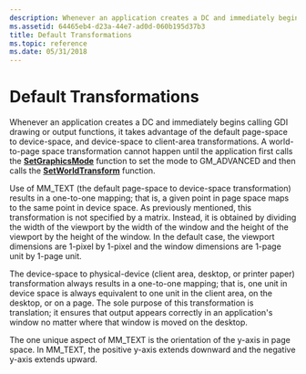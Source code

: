 ```yaml
---
description: Whenever an application creates a DC and immediately begins calling GDI drawing or output functions, it takes advantage of the default page-space to device-space, and device-space to client-area transformations.
ms.assetid: 64465eb4-d23a-44e7-ad0d-060b195d37b3
title: Default Transformations
ms.topic: reference
ms.date: 05/31/2018
---
```


# Default Transformations

Whenever an application creates a DC and immediately begins calling GDI drawing or output functions, it takes advantage of the default page-space to device-space, and device-space to client-area transformations. A world-to-page space transformation cannot happen until the application first calls the [**SetGraphicsMode**](/windows/desktop/api/Wingdi/nf-wingdi-setgraphicsmode) function to set the mode to GM\_ADVANCED and then calls the [**SetWorldTransform**](/windows/desktop/api/Wingdi/nf-wingdi-setworldtransform) function.

Use of MM\_TEXT (the default page-space to device-space transformation) results in a one-to-one mapping; that is, a given point in page space maps to the same point in device space. As previously mentioned, this transformation is not specified by a matrix. Instead, it is obtained by dividing the width of the viewport by the width of the window and the height of the viewport by the height of the window. In the default case, the viewport dimensions are 1-pixel by 1-pixel and the window dimensions are 1-page unit by 1-page unit.

The device-space to physical-device (client area, desktop, or printer paper) transformation always results in a one-to-one mapping; that is, one unit in device space is always equivalent to one unit in the client area, on the desktop, or on a page. The sole purpose of this transformation is translation; it ensures that output appears correctly in an application's window no matter where that window is moved on the desktop.

The one unique aspect of MM\_TEXT is the orientation of the y-axis in page space. In MM\_TEXT, the positive y-axis extends downward and the negative y-axis extends upward.

 

 



